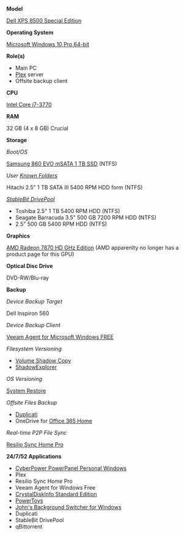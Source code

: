 **Model** 

[Dell XPS 8500 Special Edition](https://www.dell.com/support/home/us/en/19/product-support/product/xps-8500/docs)

**Operating System**

[Microsoft Windows 10 Pro 64-bit](https://www.microsoft.com/en-us/p/windows-10-pro/df77x4d43rkt)

**Role(s)**

* Main PC
* [Plex](https://www.plex.tv) server
* Offsite backup client

**CPU** 

[Intel Core i7-3770](https://ark.intel.com/content/www/us/en/ark/products/65719/intel-core-i7-3770-processor-8m-cache-up-to-3-90-ghz.html)

**RAM** 

32 GB (4 x 8 GB) Crucial

**Storage**

*Boot/OS* 

[Samsung 860 EVO mSATA 1 TB SSD](https://www.samsung.com/us/computing/memory-storage/solid-state-drives/ssd-860-evo-msata-1tb-mz-m6e1t0bw/) (NTFS)

*User [Known Folders](https://docs.microsoft.com/en-us/windows/win32/shell/known-folders)*

Hitachi 2.5" 1 TB SATA III 5400 RPM HDD form (NTFS)

*[StableBit DrivePool](https://stablebit.com/DrivePool)*

* Toshiba 2.5" 1 TB 5400 RPM HDD (NTFS)
* Seagate Barracuda 3.5" 500 GB 7200 RPM HDD (NTFS)
* 2.5" 500 GB 5400 RPM HDD (NTFS)

**Graphics**

[AMD Radeon 7870 HD GHz Edition](https://www.techpowerup.com/gpu-specs/radeon-hd-7870-ghz-edition.c339) (AMD apparenlty no longer has a product page for this GPU)

**Optical Disc Drive**

DVD-RW/Blu-ray

**Backup**

*Device Backup Target*

Dell Inspiron 560

*Device Backup Client*

[Veeam Agent for Microsoft Windows FREE](https://www.veeam.com/windows-endpoint-server-backup-free.html)

*Filesystem Versioning*

* [Volume Shadow Copy](https://docs.microsoft.com/en-us/windows/win32/vss/volume-shadow-copy-service-overview)
* [ShadowExplorer](https://www.shadowexplorer.com/)

*OS Versioning*

[System Restore](https://docs.microsoft.com/en-us/windows/win32/sr/system-restore-reference)

*Offsite Files Backup*

* [Duplicati](https://www.duplicati.com/)
* OneDrive for [Office 365 Home](https://www.microsoft.com/en-us/p/office-365-home/cfq7ttc0k5dm)

*Real-time P2P File Sync*

[Resilio Sync Home Pro](https://www.resilio.com/individuals/)


**24/7/52 Applications**

* [CyberPower PowerPanel Personal Windows](https://www.cyberpowersystems.com/product/software/powerpanel-personal-windows/)
* Plex
* Resilio Sync Home Pro
* Veeam Agent for Windows Free
* [CrystalDiskInfo Standard Edition](https://crystalmark.info/en/software/crystaldiskinfo/)
* [PowerToys](https://github.com/microsoft/PowerToys)
* [John's Background Switcher for Windows](https://johnsad.ventures/software/backgroundswitcher/)
* Duplicati
* StableBit DrivePool
* qBittorrent
